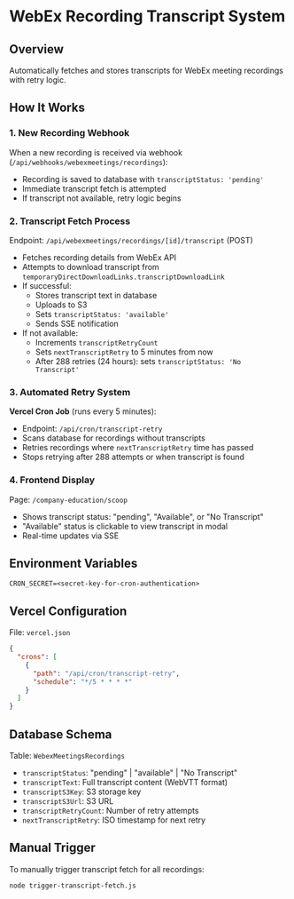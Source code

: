 # WebEx Recording Transcript System

## Overview
Automatically fetches and stores transcripts for WebEx meeting recordings with retry logic.

## How It Works

### 1. New Recording Webhook
When a new recording is received via webhook (`/api/webhooks/webexmeetings/recordings`):
- Recording is saved to database with `transcriptStatus: 'pending'`
- Immediate transcript fetch is attempted
- If transcript not available, retry logic begins

### 2. Transcript Fetch Process
Endpoint: `/api/webexmeetings/recordings/[id]/transcript` (POST)
- Fetches recording details from WebEx API
- Attempts to download transcript from `temporaryDirectDownloadLinks.transcriptDownloadLink`
- If successful:
  - Stores transcript text in database
  - Uploads to S3
  - Sets `transcriptStatus: 'available'`
  - Sends SSE notification
- If not available:
  - Increments `transcriptRetryCount`
  - Sets `nextTranscriptRetry` to 5 minutes from now
  - After 288 retries (24 hours): sets `transcriptStatus: 'No Transcript'`

### 3. Automated Retry System
**Vercel Cron Job** (runs every 5 minutes):
- Endpoint: `/api/cron/transcript-retry`
- Scans database for recordings without transcripts
- Retries recordings where `nextTranscriptRetry` time has passed
- Stops retrying after 288 attempts or when transcript is found

### 4. Frontend Display
Page: `/company-education/scoop`
- Shows transcript status: "pending", "Available", or "No Transcript"
- "Available" status is clickable to view transcript in modal
- Real-time updates via SSE

## Environment Variables
```
CRON_SECRET=<secret-key-for-cron-authentication>
```

## Vercel Configuration
File: `vercel.json`
```json
{
  "crons": [
    {
      "path": "/api/cron/transcript-retry",
      "schedule": "*/5 * * * *"
    }
  ]
}
```

## Database Schema
Table: `WebexMeetingsRecordings`
- `transcriptStatus`: "pending" | "available" | "No Transcript"
- `transcriptText`: Full transcript content (WebVTT format)
- `transcriptS3Key`: S3 storage key
- `transcriptS3Url`: S3 URL
- `transcriptRetryCount`: Number of retry attempts
- `nextTranscriptRetry`: ISO timestamp for next retry

## Manual Trigger
To manually trigger transcript fetch for all recordings:
```bash
node trigger-transcript-fetch.js
```
